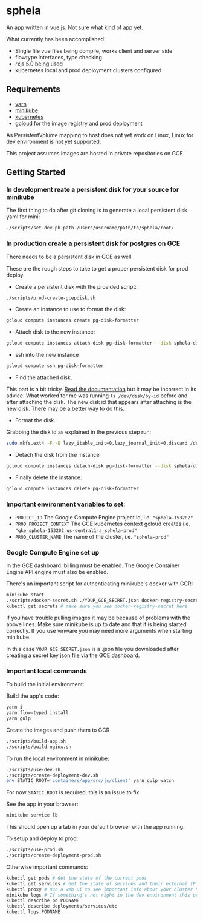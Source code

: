 # sphela

An app written in vue.js. Not sure what kind of app yet.

What currently has been accomplished:

* Single file vue files being compile, works client and server side
* flowtype interfaces, type checking
* rxjs 5.0 being used
* kubernetes local and prod deployment clusters configured

## Requirements

* [yarn](https://github.com/yarnpkg/yarn)
* [minikube](https://github.com/kubernetes/minikube)
* [kubernetes](https://github.com/kubernetes/kubernetes)
* [gcloud](https://cloud.google.com/sdk/gcloud/) for the image registry and prod deployment

As PersistentVolume mapping to host does not yet work on Linux, Linux for dev environment is not yet supported.

This project assumes images are hosted in private repositories on GCE.

## Getting Started

### In development reate a persistent disk for your source for minikube

The first thing to do after git cloning is to generate a local persistent disk yaml for mini:

```sh
./scripts/set-dev-pb-path /Users/username/path/to/sphela/root/
```

### In production create a persistent disk for postgres on GCE

There needs to be a persistent disk in GCE as well.

These are the rough steps to take to get a proper persistent disk for prod deploy.

* Create a persistent disk with the provided script:

```sh
./scripts/prod-create-gcepdisk.sh
```

* Create an instance to use to format the disk:

```sh
gcloud compute instances create pg-disk-formatter
```

* Attach disk to the new instance:

```sh
gcloud compute instances attach-disk pg-disk-formatter --disk sphela-disk
```

* ssh into the new instance

```sh
gcloud compute ssh pg-disk-formatter
```

* Find the attached disk.

This part is a bit tricky. [Read the documentation](https://cloud.google.com/compute/docs/disks/add-persistent-disk#formatting)
but it may be incorrect in its advice. What worked for me was running `ls /dev/disk/by-id` before and after attaching the disk.
The new disk id that appears after attaching is the new disk. There may be a better way to do this.

* Format the disk.

Grabbing the disk id as explained in the previous step run:

```sh
sudo mkfs.ext4 -F -E lazy_itable_init=0,lazy_journal_init=0,discard /dev/disk/by-id/google-[disk id]
```

* Detach the disk from the instance

```sh
gcloud compute instances detach-disk pg-disk-formatter --disk sphela-disk
```

* Finally delete the instance:

```sh
gcloud compute instances delete pg-disk-formatter
```


### Important environment variables to set:

* `PROJECT_ID` The Google Compute Engine project id, i.e. `"sphela-153202"`
* `PROD_PROJECT_CONTEXT` The GCE kubernetes context gcloud creates i.e. `"gke_sphela-153202_us-central1-a_sphela-prod"`
* `PROD_CLUSTER_NAME` The name of the cluster, i.e. `"sphela-prod"`

### Google Compute Engine set up

In the GCE dashboard: billing must be enabled. The Google Container Engine API engine must also be enabled.

There's an important script for authenticating minikube's docker with GCR:

```sh
minikube start
./scripts/docker-secret.sh ./YOUR_GCE_SECRET.json docker-registry-secret
kubectl get secrets # make sure you see docker-registry-secret here
```

If you have trouble pulling images it may be because of problems with the above lines. Make sure minikube is up to
date and that it is being started correctly. If you use vmware you may need more arguments when starting minikube.

In this case `YOUR_GCE_SECRET.json` is a .json file you downloaded after creating a secret key json file via the GCE
dashboard.

### Important local commands

To build the initial environment:

Build the app's code:

```sh
yarn i
yarn flow-typed install
yarn gulp
```

Create the images and push them to GCR

```sh
./scripts/build-app.sh
./scripts/build-nginx.sh
```

To run the local environment in minikube:

```sh
./scripts/use-dev.sh
./scripts/create-deployment-dev.sh
env STATIC_ROOT='containers/app/src/js/client' yarn gulp watch
```
For now `STATIC_ROOT` is required, this is an issue to fix.

See the app in your browser:

```sh
minikube service lb
```

This should open up a tab in your default browser with the app running.


To setup and deploy to prod:

```sh
./scripts/use-prod.sh
./scripts/create-deployment-prod.sh
```

Otherwise important commands:

```sh
kubectl get pods # Get the state of the current pods
kubectl get services # Get the state of services and their external IP
kubectl proxy # Run a web ui to see important info about your cluster http://127.0.0.1:8000/ui usually.
minikube logs # If something's not right in the dev environment this probably where to check.
kubectl describe po PODNAME
kubectl describe deployments/services/etc
kubectl logs PODNAME
```


